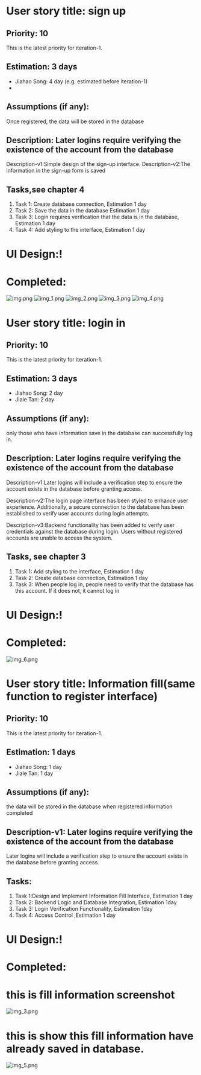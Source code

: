 # User story title: sign up
## Priority: 10
This is the latest priority for iteration-1.

## Estimation: 3 days
* Jiahao Song: 4 day (e.g. estimated before iteration-1)
* 

## Assumptions (if any):
Once registered, the data will be stored in the database


## Description: Later logins require verifying the existence of the account from the database
Description-v1:Simple design of the sign-up interface.
Description-v2:The information in the sign-up form is saved

## Tasks,see chapter 4
1. Task 1: Create database connection, Estimation 1 day
2. Task 2: Save the data in the database Estimation 1 day
3. Task 3: Login requires verification that the data is in the database, Estimation 1 day
4. Task 4: Add styling to the interface, Estimation 1 day

# UI Design:!

# Completed:
![img.png](img.png)
![img_1.png](img_1.png)
![img_2.png](img_2.png)
![img_3.png](img_3.png)
![img_4.png](img_4.png)




# User story title: login in
## Priority: 10
This is the latest priority for iteration-1.

## Estimation: 3 days
* Jiahao Song: 2 day 
* Jiale Tan: 2 day

## Assumptions (if any):
only those who have information save in the database can successfully log in.


## Description: Later logins require verifying the existence of the account from the database
Description-v1:Later logins will include a verification step to ensure the account exists in the database before granting access.

Description-v2:The login page interface has been styled to enhance user experience. Additionally, a secure connection to the database has been established to verify user accounts during login attempts.

Description-v3:Backend functionality has been added to verify user credentials against the database during login. Users without registered accounts are unable to access the system.


## Tasks, see chapter 3
1. Task 1: Add styling to the interface, Estimation 1 day
2. Task 2: Create database connection, Estimation 1 day
3. Task 3: When people log in, people need to verify that the database has this account. If it does not, it cannot log in



# UI Design:!

# Completed:
![img_6.png](img_6.png)




# User story title: Information fill(same function to register interface)
## Priority: 10
This is the latest priority for iteration-1.

## Estimation: 1 days
* Jiahao Song: 1 day
* Jiale Tan: 1 day

## Assumptions (if any):
the data will be stored in the database when registered information completed


## Description-v1: Later logins require verifying the existence of the account from the database
Later logins will include a verification step to ensure the account exists in the database before granting access.


## Tasks:
1. Task 1:Design and Implement Information Fill Interface, Estimation 1 day
2. Task 2: Backend Logic and Database Integration, Estimation 1day
3. Task 3: Login Verification Functionality, Estimation 1day
4. Task 4: Access Control ,Estimation 1 day

# UI Design:!

# Completed:
# this is fill information screenshot
![img_3.png](img_3.png) 
# this is show this fill information have already saved in database.
![img_5.png](img_5.png) 


